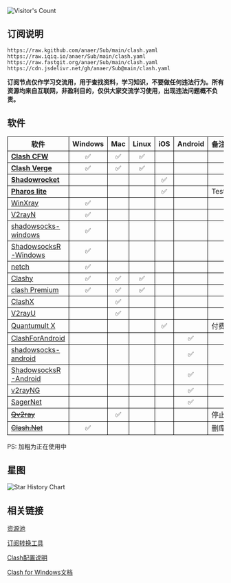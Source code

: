 ![Visitor's Count](https://profile-counter.glitch.me/anaer_Sub/count.svg)

## 订阅说明

```
https://raw.kgithub.com/anaer/Sub/main/clash.yaml
https://raw.iqiq.io/anaer/Sub/main/clash.yaml
https://raw.fastgit.org/anaer/Sub/main/clash.yaml
https://cdn.jsdelivr.net/gh/anaer/Sub@main/clash.yaml
```

**订阅节点仅作学习交流用，用于查找资料，学习知识，不要做任何违法行为。所有资源均来自互联网，非盈利目的，仅供大家交流学习使用，出现违法问题概不负责。**

## 软件

| 软件                                                                                    | Windows |  Mac  | Linux |  iOS  | Android | 备注       |
| --------------------------------------------------------------------------------------- | :-----: | :---: | :---: | :---: | :-----: | :--------- |
| [**Clash CFW**](https://github.com/Fndroid/clash_for_windows_pkg/releases)              |    ✅    |   ✅   |   ✅   |       |         |
| [**Clash Verge**](https://github.com/zzzgydi/clash-verge/releases)                      |    ✅    |   ✅   |   ✅   |       |         |
| [**Shadowrocket**](https://apps.apple.com/bo/app/shadowrocket/id932747118?l=en)         |         |       |       |   ✅   |         |
| [**Pharos lite**]()                                                                     |         |       |       |   ✅   |         | TestFlight |
| [WinXray](https://github.com/TheMRLL/winxray/releases)                                  |    ✅    |       |       |       |         |
| [V2rayN](https://github.com/2dust/v2rayN/releases)                                      |    ✅    |       |       |       |         |
| [shadowsocks-windows](https://github.com/shadowsocks/shadowsocks-windows/releases)      |    ✅    |       |       |       |         |
| [ShadowsocksR-Windows](https://github.com/HMBSbige/ShadowsocksR-Windows/releases)       |    ✅    |       |       |       |         |
| [netch](https://github.com/netchx/netch/releases)                                       |    ✅    |       |       |       |         |
| [Clashy](https://github.com/SpongeNobody/Clashy/releases)                               |    ✅    |   ✅   |   ✅   |       |         |
| [clash Premium](https://github.com/Dreamacro/clash/releases/tag/premium)                |    ✅    |   ✅   |   ✅   |       |         |
| [ClashX](https://github.com/yichengchen/clashX/releases)                                |         |   ✅   |       |       |         |
| [V2rayU](https://github.com/yanue/V2rayU/releases)                                      |         |   ✅   |       |       |         |
| [Quantumult X](https://apps.apple.com/us/app/id1443988620)                              |         |       |       |   ✅   |         | 付费       |
| [ClashForAndroid](https://github.com/Kr328/ClashForAndroid/releases)                    |         |       |       |       |    ✅    |
| [shadowsocks-android](https://github.com/shadowsocks/shadowsocks-android/releases)      |         |       |       |       |    ✅    |
| [ShadowsocksR-Android](https://github.com/HMBSbige/ShadowsocksR-Android/releases)       |         |       |       |       |    ✅    |
| [v2rayNG](https://github.com/2dust/v2rayNG/releases)                                    |         |       |       |       |    ✅    |
| [SagerNet](https://github.com/SagerNet/SagerNet/releases)                               |         |       |       |       |    ✅    |
| [~~Qv2ray~~](https://github.com/Qv2ray/Qv2ray/releases)                                 |         |   ✅   |       |       |         | 停止维护   |
| [~~Clash.Net~~](https://github.com/ClashDotNetFramework/ClashDotNetFramework/releases/) |    ✅    |       |       |       |         | 删库跑路   |

PS: 加粗为正在使用中

## 星图

<!-- ![Stargazers over time](https://starchart.cc/anaer/Sub.svg) -->

<!-- ![Stargazers repo roster for @anaer/Sub](https://reporoster.com/stars/anaer/Sub) -->

![Star History Chart](https://api.star-history.com/svg?repos=anaer/Sub&type=Date)

## 相关链接

[资源池](https://cn.bing.com/search?q=free+proxies+%E7%9B%AE%E5%89%8D%E5%85%B1%E6%9C%89%E6%8A%93%E5%8F%96%E6%BA%90)

[订阅转换工具](https://cn.bing.com/search?q=%E7%94%9F%E6%88%90%E8%AE%A2%E9%98%85%E9%93%BE%E6%8E%A5+intitle%3A%E8%AE%A2%E9%98%85%E8%BD%AC%E6%8D%A2)

[Clash配置说明](https://lancellc.gitbook.io/clash/)

[Clash for Windows文档](https://docs.cfw.lbyczf.com/)

<style>
    /** 表格 边框线 */
    table th,table td {
        border:1px solid #000000;
    }
</style>
